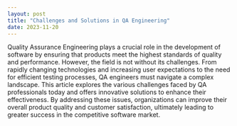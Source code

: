```yaml
---
layout: post
title: "Challenges and Solutions in QA Engineering"
date: 2023-11-20
---
```


Quality Assurance Engineering plays a crucial role in the development of software by ensuring that products meet the highest standards of quality and performance. However, the field is not without its challenges. From rapidly changing technologies and increasing user expectations to the need for efficient testing processes, QA engineers must navigate a complex landscape. This article explores the various challenges faced by QA professionals today and offers innovative solutions to enhance their effectiveness. By addressing these issues, organizations can improve their overall product quality and customer satisfaction, ultimately leading to greater success in the competitive software market.
